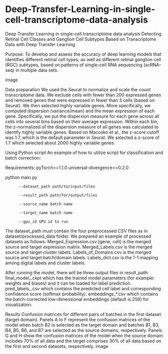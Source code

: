 # Deep-Transfer-Learning-in-single-cell-transcriptome-data-analysis
Deep Transfer Learning in single-cell transcriptome data analysis
Detecting Retinal Cell Classes and Ganglion Cell Subtypes Based on Transcriptome Data with Deep Transfer Learning

Purpose: To develop and assess the accuracy of deep learning models that identifies different retinal cell types, as well as different retinal ganglion cell (RGC) subtypes, based on patterns of single-cell RNA sequencing (scRNA-seq) in multiple data sets.

image

Data preparation
We used the Seurat to normalize and scale the count transcriptome data. We exclude cells with fewer than 200 expressed genes and removed genes that were expressed in fewer than 3 cells (based on Seurat). We then selected highly variable genes. More specifically, we computed dispersion (variance/mean) and the mean expression of each gene. Specifically, we put the dispersion measure for each gene across all cells into several bins based on their average expression. Within each bin, the z-normalized of the dispersion measure of all genes was calculated to identify highly variable genes. Based on Macosko et al., the z-score cutoff was 1.7, which is the default parameter in Seurat. We selected a z-score of 1.7 which selected about 2000 highly variable genes.

Using Python script
An example of how to utilize script for classification and batch correction:

Requirements: pyTorch>=1.1.0 universal-divergence>=0.2.0

python main.py

          --dataset_path path/to/input/files

          --result_path path/for/output/files

          --source_name batch name

          --target_name batch name

          --gpu_id GPU id to run
The dataset_path must contain the four preprocessed CSV files as in dataset/processed_data folder. We prepared an example of processed datasets as follows: Merged_Expression.csv [gene, cell] is the merged source and target expression matrix. Merged_Labels.csv is the merged source and target cluster labels. Labels_of_Domains.csv is the merged source and target batch/domain labels. Labels_dict.csv is the 1-1 mapping among digital labels and cluster labels.

After running the model, there will be three output files in result_path: final_model_.ckpt which has the trained model parameters (for example: weights and biases) and it can be loaded for label prediction. pred_labels_.csv which contains the predicted cell label and corresponding confidence score (softmax probability). embeddings_*.csv which contains the batch-corrected low-dimensional embeddings (default is 256) for visualization.

Results
Confusion matrices for different pairs of batches in the first dataset (target domain). Panels A to F represent the confusion matrices of the model when batch B2 is selected as the target domain and batches B1, B3, B4, B5, B6, and B7 are selected as the source domains, respectively. Panels G and H show the confusion matrices of the model when the source domain includes 70% of all data and the target comprises 30% of all data based on the first and second datasets, respectively. image

